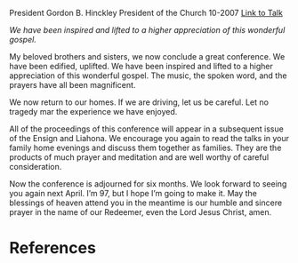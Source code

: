 President Gordon B. Hinckley
President of the Church
10-2007
[Link to Talk](https://www.churchofjesuschrist.org/study/general-conference/2007/10/closing-remarks?lang=eng)

_We have been inspired and lifted to a higher appreciation of this wonderful gospel._

My beloved brothers and sisters, we now conclude a great conference. We have been edified, uplifted. We have been inspired and lifted to a higher appreciation of this wonderful gospel. The music, the spoken word, and the prayers have all been magnificent.

We now return to our homes. If we are driving, let us be careful. Let no tragedy mar the experience we have enjoyed.

All of the proceedings of this conference will appear in a subsequent issue of the Ensign and Liahona. We encourage you again to read the talks in your family home evenings and discuss them together as families. They are the products of much prayer and meditation and are well worthy of careful consideration.

Now the conference is adjourned for six months. We look forward to seeing you again next April. I’m 97, but I hope I’m going to make it. May the blessings of heaven attend you in the meantime is our humble and sincere prayer in the name of our Redeemer, even the Lord Jesus Christ, amen.

# References
